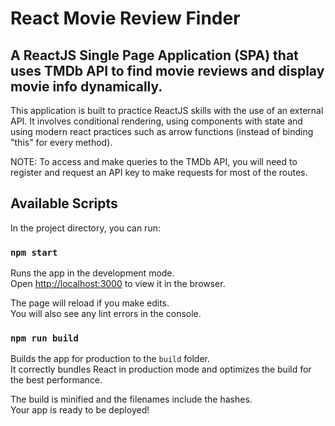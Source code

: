 # React Movie Review Finder
## A ReactJS Single Page Application (SPA) that uses TMDb API to find movie reviews and display movie info dynamically.

This application is built to practice ReactJS skills with the use of an external API. It involves conditional rendering, using components with state and using modern react practices such as arrow functions (instead of binding "this" for every method). 

NOTE: To access and make queries to the TMDb API, you will need to register and request an API key to make requests for most of the routes.

## Available Scripts

In the project directory, you can run:

### `npm start`

Runs the app in the development mode.<br>
Open [http://localhost:3000](http://localhost:3000) to view it in the browser.

The page will reload if you make edits.<br>
You will also see any lint errors in the console.

### `npm run build`

Builds the app for production to the `build` folder.<br>
It correctly bundles React in production mode and optimizes the build for the best performance.

The build is minified and the filenames include the hashes.<br>
Your app is ready to be deployed!
